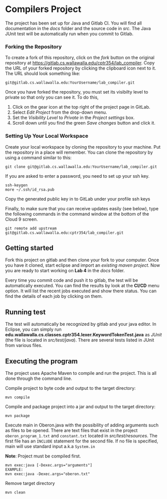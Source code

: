 # Compilers Project

The project has been set up for Java and Gitlab CI.
You will find all documentation in the _docs_ folder and the source code in _src_.
The Java JUnit test will be automatically run when you commit to Gitlab.

### Forking the Repository

To create a fork of this repository, click on the *fork* button on the original repository at <https://gitlab.cs.wallawalla.edu/cptr354/lab_compiler>.
Copy the URL of your forked repository by clicking the clipboard icon next to it.
The URL should look something like:

```shell
git@gitlab.cs.wallawalla.edu:YourUsername/lab_compiler.git
```

Once you have forked the repository, you must set its visibilty level to private so that only you can see it.
To do this,

1. Click on the gear icon at the top right of the project page in GitLab.
2. Select *Edit Project* from the drop-down menu.
3. Set the *Visibility Level* to *Private* in the *Project settings* box.
4. Scroll down until you find the green *Save changes* button and click it.

### Setting Up Your Local Workspace

Create your local workspace by cloning the repository to your machine.
Put the repository in a place will remember.
You can clone the repository by using a command similar to this:

```shell
git clone git@gitlab.cs.wallawalla.edu:YourUsername/lab_compiler.git
```

If you are asked to enter a password, you need to set up your ssh key.

```shell
ssh-keygen
more ~/.ssh/id_rsa.pub
```

Copy the generated public key in to GitLab under your profile ssh keys

Finally, to make sure that you can receive updates easily (see below), type the
following commands in the command window at the bottom of the Cloud 9 screen.

```shell
git remote add upstream git@gitlab.cs.wallawalla.edu:cptr354/lab_compiler.git
```

## Getting started

Fork this project on gitlab and then clone your fork to your computer.
Once you have it cloned, start eclipse and import an _existing maven project_.
Now you are ready to start working on **Lab 4** in the _docs_ folder.

Every time you commit code and push it to gitlab, the test will be automatically executed.
You can find the results by look at the **CI/CD** menu option.
It will list the recent jobs executed and show there status.
You can find the details of each job by clicking on them.

## Running test

The test will automatically be recognized by gitlab and your java editor.
In Eclipse, you can simply run **edu.wallawalla.cs.classes.cptr354.lexer.KeywordTokenTest.java** as _JUnit_ (the file is located in _src/test/java_).
There are several tests listed in JUnit from various files.

## Executing the program

The project uses Apache Maven to compile and run the project.
This is all done through the command line.

Compile project to byte code and output to the target directory:

```shell
mvn compile
```

Compile and package project into a jar and output to the target directory:

```shell
mvn package
```

Execute main in Oberon.java with the possibility of adding arguments such as files to be opened.
There are text files that exist in the project `oberon_program_1.txt` and `constant.txt` located in _src/test/resources_.
The first file has an `INCLUDE` statement for the second file.
If no file is specified, main will use standard input a.k.a `System.in`

**Note**: Project must be compiled first.

```shell
mvn exec:java [-Dexec.args="arguments"]
EXAMPLE:
mvn exec:java -Dexec.args="oberon.txt"
```

Remove target directory

```shell
mvn clean
```
